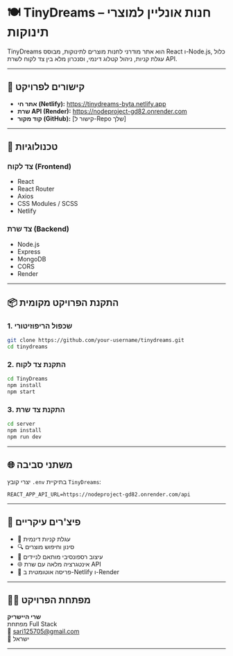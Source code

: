 
# 🍽 TinyDreams – חנות אונליין למוצרי תינוקות

TinyDreams הוא אתר מודרני לחנות מוצרים לתינוקות, מבוסס React ו-Node.js, כלול עגלת קניות, ניהול קטלוג דינמי, וסנכרון מלא בין צד לקוח לשרת API.

---

## 🚀 קישורים לפרויקט

- **אתר חי (Netlify):** https://tinydreams-byta.netlify.app  
- **שרת API (Render):** https://nodeproject-gd82.onrender.com  
- **קוד מקור (GitHub):** [קישור ל-Repo שלך]

---

## 📆 טכנולוגיות

### צד לקוח (Frontend)
- React
- React Router
- Axios
- CSS Modules / SCSS
- Netlify

### צד שרת (Backend)
- Node.js
- Express
- MongoDB
- CORS
- Render

---

## 📦 התקנת הפרויקט מקומית

### 1. שכפול הריפוזיטורי
```bash
git clone https://github.com/your-username/tinydreams.git
cd tinydreams
```

### 2. התקנת צד לקוח
```bash
cd TinyDreams
npm install
npm start
```

### 3. התקנת צד שרת
```bash
cd server
npm install
npm run dev
```

---

## 🌐 משתני סביבה

יצרי קובץ `.env` בתיקיית `TinyDreams`:

```env
REACT_APP_API_URL=https://nodeproject-gd82.onrender.com/api
```

---

## 🌟 פיצ'רים עיקריים

- 🛒 עגלת קניות דינמית
- 🔍 סינון וחיפוש מוצרים
- 📱 עיצוב רספונסיבי מותאם לניידים
- 🌐 אינטגרציה מלאה עם שרת API
- 🚀 פריסה אוטומטית ב-Netlify ו-Render

---

## 🧑‍💻 מפתחת הפרויקט

**שרי היישריק**  
מפתחת Full Stack  
📧 sari125705@gmail.com  
📍 ישראל

---
